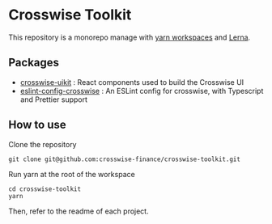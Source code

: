 # Crosswise Toolkit

This repository is a monorepo manage with [yarn workspaces](https://classic.yarnpkg.com/en/docs/workspaces/) and [Lerna](https://lerna.js.org/). 

## Packages

- [crosswise-uikit](https://github.com/crosswise-finance/crosswise-toolkit/tree/master/packages/crosswise-uikit) : React components used to build the Crosswise UI
- [eslint-config-crosswise](https://github.com/crosswise-finance/crosswise-toolkit/tree/master/packages/eslint-config-crosswise) : An ESLint config for crosswise, with Typescript and Prettier support

## How to use

Clone the repository 

```
git clone git@github.com:crosswise-finance/crosswise-toolkit.git
```

Run yarn at the root of the workspace

```
cd crosswise-toolkit
yarn
```

Then, refer to the readme of each project.